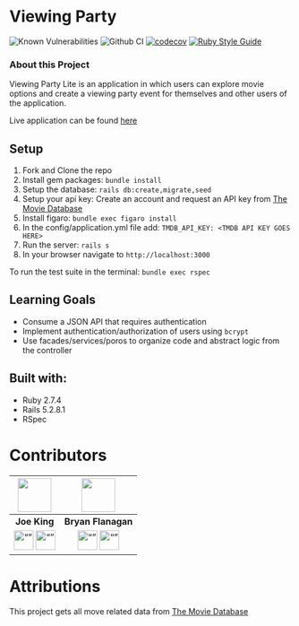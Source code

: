 # Viewing Party
![Known Vulnerabilities](https://snyk.io/test/github/this-is-joeking/viewing_party_lite/badge.svg)
![Github CI](https://github.com/Listen-Up-2210/listen_up_be/actions/workflows/rubyonrails.yml/badge.svg)
[![codecov](https://codecov.io/github/this-is-joeking/viewing_party_lite/branch/main/graph/badge.svg?token=FWFJ8JRP6Z)](https://app.codecov.io/gh/this-is-joeking/viewing_party_lite)
[![Ruby Style Guide](https://img.shields.io/badge/code_style-rubocop-brightgreen.svg)](https://github.com/rubocop/rubocop)
### About this Project

Viewing Party Lite is an application in which users can explore movie options and create a viewing party event for themselves and other users of the application.

Live application can be found [here](https://movie-viewing-party.herokuapp.com/)

## Setup

1. Fork and Clone the repo
1. Install gem packages: `bundle install`
1. Setup the database: `rails db:create,migrate,seed`
1. Setup your api key: Create an account and request an API key from [The Movie Database](https://www.themoviedb.org/signup)
1. Install figaro: `bundle exec figaro install`
1. In the config/application.yml file add: `TMDB_API_KEY: <TMDB API KEY GOES HERE>`
1. Run the server: `rails s`
1. In your browser navigate to `http://localhost:3000`

To run the test suite in the terminal: `bundle exec rspec`

## Learning Goals
- Consume a JSON API that requires authentication
- Implement authentication/authorization of users using `bcrypt`
- Use facades/services/poros to organize code and abstract logic from the controller

## Built with:

- Ruby 2.7.4
- Rails 5.2.8.1
- RSpec

# Contributors
| <img src="https://github.com/this-is-joeking.png" width="60"> | <img src="https://github.com/bflanagan138.png" width="60"> |
|:---:|:---:|
|**Joe King**|**Bryan Flanagan**|
|[<img src="https://user-images.githubusercontent.com/54966635/228695316-4ace3a9e-d3a1-4063-b5f5-cd6e5294c585.png" alt= “” width="35">](https://github.com/this-is-joeking)  [<img src="https://user-images.githubusercontent.com/54966635/228696723-e343f994-8860-4c35-9a89-5f34b7abb705.png" alt= “” width="35">](https://www.linkedin.com/in/king-joseph/)| [<img src="https://user-images.githubusercontent.com/54966635/228695316-4ace3a9e-d3a1-4063-b5f5-cd6e5294c585.png" alt= “” width="35">](https://github.com/bflanagan138)  [<img src="https://user-images.githubusercontent.com/54966635/228696723-e343f994-8860-4c35-9a89-5f34b7abb705.png" alt= “” width="35">](https://www.linkedin.com/in/bryanflanagan138/)| 

# Attributions
This project gets all move related data from [The Movie Database](https://developers.themoviedb.org/3/getting-started/introduction)
